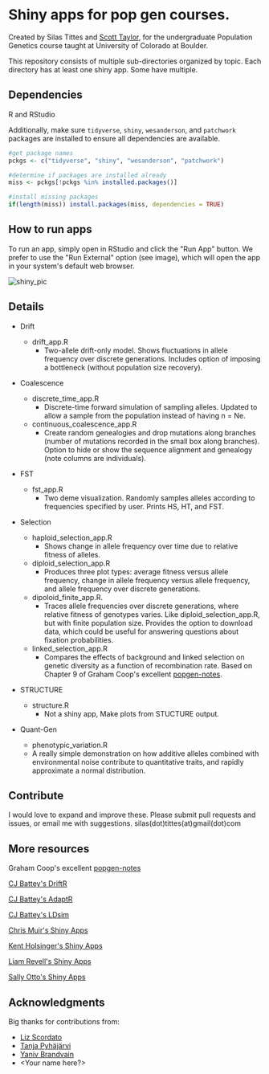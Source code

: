 Shiny apps for pop gen courses. 
======================================

Created by Silas Tittes and [Scott Taylor](https://www.colorado.edu/lab/taylor/), for the undergraduate Population Genetics
course taught at University of Colorado at Boulder. 
 
This repository consists of multiple sub-directories organized by topic.
Each directory has at least one shiny app.
Some have multiple. 

Dependencies
-----------

R and RStudio

Additionally, make sure `tidyverse`, `shiny`, `wesanderson`, and `patchwork` packages are installed to ensure all dependencies are available.

```r
#get package names
pckgs <- c("tidyverse", "shiny", "wesanderson", "patchwork")

#determine if packages are installed already
miss <- pckgs[!pckgs %in% installed.packages()]

#install missing packages
if(length(miss)) install.packages(miss, dependencies = TRUE)
```

How to run apps
---------------

To run an app, simply open in RStudio and click the "Run App" button.
We prefer to use the "Run External" option (see image), which will open the app in your system's default web browser.

![shiny_pic](shiny_run_pic.png)


Details
-------

* Drift
  * drift_app.R
    * Two-allele drift-only model.
      Shows fluctuations in allele frequency over discrete generations.
      Includes option of imposing a bottleneck (without population size recovery).


* Coalescence
  * discrete_time_app.R
    * Discrete-time forward simulation of sampling alleles.
      Updated to allow a sample from the population instead of having n = Ne.
  * continuous_coalescence_app.R
    * Create random genealogies and drop mutations along branches (number of mutations recorded in the small box along branches).
      Option to hide or show the sequence alignment and genealogy (note columns are individuals). 

* FST
  * fst_app.R
    * Two deme visualization.
      Randomly samples alleles according to frequencies specified by user.
      Prints HS, HT, and FST. 


* Selection
  * haploid_selection_app.R
    * Shows change in allele frequency over time due to relative fitness of alleles.
  * diploid_selection_app.R
    * Produces three plot types: average fitness versus allele frequency, 
      change in allele frequency versus allele frequency, and allele frequency over discrete generations.
  * dipoloid_finite_app.R.
    * Traces allele frequencies over discrete generations, where relative fitness of genotypes varies.
      Like diploid_selection_app.R, but with finite population size.
      Provides the option to download data, which could be useful for answering questions about fixation probabilities.
  * linked_selection_app.R
    * Compares the effects of background and linked selection on genetic diversity as a function of recombination rate.
      Based on Chapter 9 of Graham Coop's excellent [popgen-notes](https://github.com/cooplab/popgen-notes).

* STRUCTURE
  * structure.R
    * Not a shiny app, Make plots from STUCTURE output.

* Quant-Gen
  *  phenotypic_variation.R
    * A really simple demonstration on how additive alleles combined with environmental noise contribute to quantitative traits,
      and rapidly approximate a normal distribution.


Contribute
---------

I would love to expand and improve these. Please submit pull requests and issues, or email me with suggestions. 
silas(dot)tittes(at)gmail(dot)com


More resources
----------

Graham Coop's excellent [popgen-notes](https://github.com/cooplab/popgen-notes)

[CJ Battey's DriftR](https://cjbattey.shinyapps.io/driftR/)

[CJ Battey's AdaptR](https://cjbattey.shinyapps.io/adaptR/)

[CJ Battey's LDsim](https://cjbattey.shinyapps.io/LDsim/)

[Chris Muir's Shiny Apps](https://github.com/cdmuir/evolution-shiny)

[Kent Holsinger's Shiny Apps](https://kholsinger.github.io/PopGen-Shiny/)

[Liam Revell's Shiny Apps](http://www.phytools.org/PopGen/)

[Sally Otto's Shiny Apps](https://shiney.zoology.ubc.ca/otto/DiploidSelection/)


Acknowledgments
--------------

Big thanks for contributions from:
- [Liz Scordato](http://www.scordatolab.com/)
- [Tanja Pyhäjärvi](http://www.oulu.fi/pyhajarvilab/research)
- [Yaniv Brandvain](https://brandvainlab.wordpress.com/)
- \<Your name here?\>


